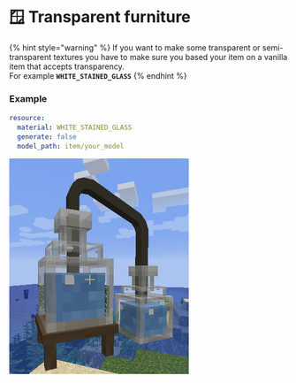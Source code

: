 # 🪟 Transparent furniture

{% hint style="warning" %}
If you want to make some transparent or semi-transparent textures you have to make sure you based your item on a vanilla item that accepts transparency.\
For example **`WHITE_STAINED_GLASS`**
{% endhint %}

### Example

```yaml
resource:
  material: WHITE_STAINED_GLASS
  generate: false
  model_path: item/your_model
```

![Potion bottles with semi-transparency](<../../../.gitbook/assets/image (101).png>)
